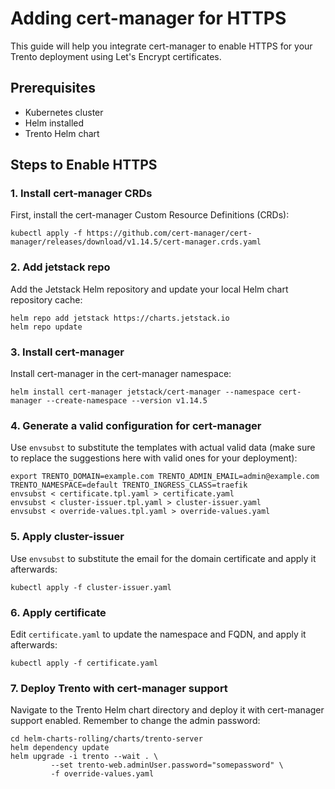 # Adding cert-manager for HTTPS
This guide will help you integrate cert-manager to enable HTTPS for your Trento deployment using Let's Encrypt certificates.

## Prerequisites
- Kubernetes cluster
- Helm installed
- Trento Helm chart

## Steps to Enable HTTPS

### 1. Install cert-manager CRDs
First, install the cert-manager Custom Resource Definitions (CRDs):
```
kubectl apply -f https://github.com/cert-manager/cert-manager/releases/download/v1.14.5/cert-manager.crds.yaml
```

### 2. Add jetstack repo
Add the Jetstack Helm repository and update your local Helm chart repository cache:
```
helm repo add jetstack https://charts.jetstack.io
helm repo update
```

### 3. Install cert-manager
Install cert-manager in the cert-manager namespace:
```
helm install cert-manager jetstack/cert-manager --namespace cert-manager --create-namespace --version v1.14.5
```

### 4. Generate a valid configuration for cert-manager
Use `envsubst` to substitute the templates with actual valid data (make sure to replace the suggestions here with valid ones for your deployment):
```
export TRENTO_DOMAIN=example.com TRENTO_ADMIN_EMAIL=admin@example.com TRENTO_NAMESPACE=default TRENTO_INGRESS_CLASS=traefik
envsubst < certificate.tpl.yaml > certificate.yaml
envsubst < cluster-issuer.tpl.yaml > cluster-issuer.yaml
envsubst < override-values.tpl.yaml > override-values.yaml
```

### 5. Apply cluster-issuer
Use `envsubst` to substitute the email for the domain certificate and apply it afterwards:
```
kubectl apply -f cluster-issuer.yaml
```

### 6. Apply certificate
Edit `certificate.yaml` to update the namespace and FQDN, and apply it afterwards:
```
kubectl apply -f certificate.yaml
```

### 7. Deploy Trento with cert-manager support
Navigate to the Trento Helm chart directory and deploy it with cert-manager support enabled. Remember to change the admin password:
```
cd helm-charts-rolling/charts/trento-server
helm dependency update
helm upgrade -i trento --wait . \
         --set trento-web.adminUser.password="somepassword" \
         -f override-values.yaml
```
